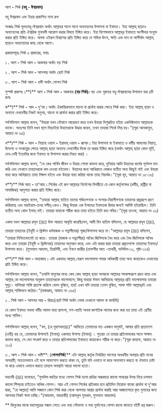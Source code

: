 
আশ **-** শির্ক **(**বহু **-** ঈশ্বরবাদ**)**

বহু ঈশ্বরবাদ এবং ইহার প্রকাশিত নানা রূপ

সংজ্ঞাঃ শির্ক মূলতবহু-ঈশ্বরবাদ অর্থাৎ আল্লাহর সাথে সাথে অন্যান্যদের উপাসনা বা ইবাদত। ইহা আল্লাহ্‌ ছাড়াও অন্যান্যদের প্রতি ঐশ্বরিক গুনাবলী আরোপ করার বিষয়ে ইঙ্গিত করে। ইহা বিশেষভাবে আল্লাহ্‌র ইবাদতে অংশীদার সংযুক্ত করার প্রতি ইঙ্গিত করে। অথবা এইরূপ বিশ্বাসের প্রতি ইঙ্গিত করে যে শক্তির উৎস, ক্ষতি এবং দান বা আশীর্বাদ আল্লাহ্‌ ছাড়াও অন্যান্যদের কাছ থেকে আসে।

প্রকারসমূহঃ শির্ক ৩ প্রকারের, যথাঃ

১ **.** আশ **-** শির্ক আল **-** আকবার অর্থাৎ বড় শির্ক

২ **.** আশ **-** শির্ক আল **-** আসগার অর্থাৎ ছোট শির্ক

৩ **.** আশ **-** শির্ক আল **-** খফী অর্থাৎ গোপন শির্ক

সুস্পষ্ট প্রকাশঃ ১**)** আশ **-** শির্ক আল **-** আকবার **(**বড় শির্ক**):** বড় এবং গুরুতর বহু-ঈশ্বরবাদের উপাদান যার ৪টি রূপঃ

ক**)** শির্ক **-** আদ **-** দু&#39;আ **:** অর্থাৎ ঐকান্তিকভাবে যাচনা বা প্রার্থনা করার ক্ষেত্রে শির্ক করা। ইহা আল্লাহ্‌ ছাড়া ও অন্যান্য দেবদেবীর নিকট অনুনয়, যাচনা বা প্রার্থনা করার প্রতি ইঙ্গিত করে।

সর্বশক্তিমান আল্লাহ বলেন, &quot;উহারা যখন নৌযানে আরোহন করে তখন উহারা বিশুদ্ধচিত্ত হইয়া একনিষ্ঠভাবে আল্লাহকে ডাকে। অতঃপর তিনি যখন স্থলে ভিড়াইয়া উহাদেরকে উদ্ধার করেন, তখন তাহারা শির্কে লিপ্ত হয়।&quot;(সূরা আনকাবুত, আয়াত নং ৬৫)

খ**)** শির্ক **-** আল **-** নিয়্যাহ ওয়াল **-** ইরাদাহ্‌ ওয়াল **-** ক্কাস্‌দ **:** ইহা উপাসনা বা ইবাদাতে ও ধর্মীয় আমলের নিয়াত, উদ্দেশ্য ও সংকল্পের ক্ষেত্রে আল্লাহ্‌ ছাড়া অন্যান্য দেবদেবীর দিকে তা করার ইঙ্গিত করে (অর্থাৎ আল্লাহ্‌ ছাড়া কোন মূর্তি, দেব-দেবী ইত্যাদির জন্য ইবাদত বা উপাসনা করার নিয়ত করা) ।

সর্বশক্তিমান আল্লাহ বলেন, &quot;যে কেহ পার্থিব জীবন ও উহার শোভা কামনা করে, দুনিয়ায় আমি উহাদের কর্মের পূর্নফল দান করি এবং সেখানে তাহাদেরকে কম দেওয়া হইবেনা। উহাদের জন্য আখিরাতে দোজখ ব্যতীত অন্য কিছুই নাই এবং উহারা যাহা করে আখিরাতে তাহা নিষ্ফল হইবে এবং উহারা যাহা করিয়া থাকে তাহা নিরর্থক।&quot;(সূরা হূদ, আয়াত নং ১৫-১৬)

গ**)** শির্ক আত **-** তা&#39;আহ **:** শির্কের এই রূপ আল্লাহর নির্দেশের বিপরীতে যে কোন কর্তৃপক্ষের (ধর্মীয়, রাষ্ট্রীয় বা সামাজিক) আনুগত্য করার প্রতি ইঙ্গিত করে।

সর্বশক্তিমান আল্লাহ বলেন, &quot;তাহারা আল্লাহ্‌ ব্যতিত তাদের পণ্ডিতগণকে ও সংসার-বিরাগীগণকে তাহাদের প্রভুরূপে গ্রহণ করিয়াছে এবং মারইয়াম-তনয় মসীহ্‌-কেও। কিন্তু উহারা এক ইলাহের ইবাদতক রিবার জন্যই আদিষ্ট হইয়াছিল। তিনি ব্যতীত অন্য কোন ইলাহ্‌ নাই। তাহারা যাহাকে শরীক করে তাহা হইতে তিনি কত পবিত্র।&quot;(সূরা তাওবা, আয়াত নং ৩১)

একদা যখন আল্লাহর রসূল (ﷺ) উক্ত আয়াত আবৃত্তি করেছিলেন, আদী বিন হাতিম বলিলেন, হে আল্লাহর রসূল (ﷺ), তাহারা তাহাদের (ইহুদী ও খ্রিস্টান ধর্মযাজক ও সন্নাসীদের) পূজা/উপাসনা করে না।&quot;আল্লাহর রসূল (ﷺ) বলিলেন, &quot;তাহারা নিশ্চিতভাবেই তা করে। তাহারা (যাজক ও সন্ন্যাসীরা) অবৈধ জিনিসকে বৈধ করে এবং বৈধ জিনিসকে অবৈধ করে এবং তাহারা (ইহুদী ও খ্রিস্টানরা) তাহাদের অনুসরন করে; এবং এটা করার দ্বারা তাহারা প্রকৃতপক্ষে তাহাদের ইবাদত/উপাসনা করে। (মুসনাদে আহমদ, তিরমিযী, এবং ইবনে জারীর (তাফসীর আত -তাবারী, ভলিউম-১০, পৃষ্ঠা-১১৪)

ঘ**)** শির্ক আল **-** মাহাব্বাহ **:** এটা একমাত্র আল্লাহ্‌ যেরূপ ভালোবাসা পাবার অধিকারী তাহা অন্য কাহাকেও দেখানোর প্রতি ইঙ্গিত করে।

সর্বশক্তিমান আল্লাহ বলেন, &quot;তথাপি মানুষের মধ্যে কেহ কেহ আল্লাহ্‌ ছাড়া অপরকে আল্লাহর সমকক্ষরূপে গ্রহন করে এবং আল্লাহ্‌ কে ভালোবাসার অনুরুপ তাহাদেরকে ভালোবাসে; কিন্তু যাহারা ঈমান আনিয়াছে আল্লাহ্‌র প্রতি ভালোবাসায় তাহারা সুদৃঢ়। যালিমরা শাস্তি প্রত্যক্ষ করিলে যেমন বুঝিবে, হায়! এখন যদি তাহারা তেমন বুঝিত, সমস্ত শক্তি আল্লাহ্‌রই এবং আল্লাহ্‌ শাস্তিদানে কঠোর।&quot;(বাকারাহ্‌, আয়াত নং ১৬৫)

২ **.** শির্ক আল **-** আসগর আর **-** রিয়াঃ(ছোট শির্ক অর্থাৎ লোক দেখানো আমল বা কার্যাদি)

যে কোন ইবাদত অথবা ধর্মীয় আমল যাহা প্রশংসা, যশ-খ্যাতি অথবা জাগতিক লাভের জন্য করা হয় তাহা এই শ্রেণীর মধ্যে শামিল।

সর্বশক্তিমান আল্লাহ্‌ বলেন, &quot;বল, (হে মুহাম্মাদﷺ)&quot; আমিতো তোমাদের মত একজন মানুষই, আমার প্রতি প্রত্যাদেশ (ওহী) হয় যে, তোমাদের উপাস্যই (ইলাহ্‌) একমাত্র উপাস্য (ইলাহ্‌) । সুতরাং যে তাহার প্রতিপালকের সাথে সাক্ষাৎ কামনা করে, সে যেন সৎকর্ম করে ও তাহার প্রতিপালকের ইবাদতে কাহাকেও শরীক না করে।&quot;(সূরা কাহাফ, আয়াত নং ১১০)

৩ **.** আস **-** শির্ক আল **-** খফী**: (**গোপনশির্ক**)** এটা আল্লাহ্‌ কর্তৃক নির্ধারিত ভাগ্যের অখণ্ডনীয় অবস্থার প্রতি মনের অসন্তষ্টি; সচেতনভাবে এই বলে আফসোস করতে থাকা যে, তুমি যদি এভাবে না করে অন্যভাবে করতে বা ঐভাবে চেষ্টা না করে এভাবে এভাবে করতে তাহলে অবস্থাটা আরো ভালো হতো।

মহানবী (ﷺ) বলেছেন, &quot;মুসলিম জাতির মধ্যে গোপন শির্ক হলো রাত্রির অন্ধকারে কালো পাথরের উপর দিয়ে চলমান কালো পিঁপড়ার চাইতেও অধিক গোপন। আর এই গোপন শির্কের প্রতিকার হবে প্রতিদিন নিম্নোক্ত বাক্যে প্রার্থনা বা দু&#39;আর দ্বারা, &quot;হে আল্লাহ্‌! আমি সজ্ঞানে কোন শির্ক করা থেকে আপনার আশ্রয় প্রার্থনা করছি আর অজ্ঞাতসারে কৃত গুনাহের জন্য আপনার নিকট ক্ষমা চাচ্ছি।&quot;(আহমাদ, বায়হাকী) (আদাবুল মুফরাদ, মুসনাদে আহমাদ)

\*\* ঝিনুকের মাঝে মহাসমুদ্রের সন্ধান পেতে এবং মহা সৌভাগ্য ও মহা দুর্ভাগ্যের গোপন রহস্য জানতে বইটি রপ্ত করুন।
